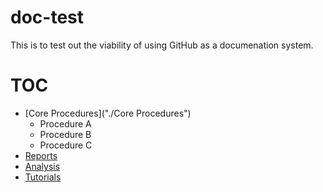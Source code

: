 # doc-test

This is to test out the viability of using GitHub as a documenation system.

# TOC

* [Core Procedures]("./Core Procedures")
  * Procedure A
  * Procedure B
  * Procedure C
* [Reports]("./Reports")
* [Analysis]("./Analysis")
* [Tutorials]("./Tutorials")
